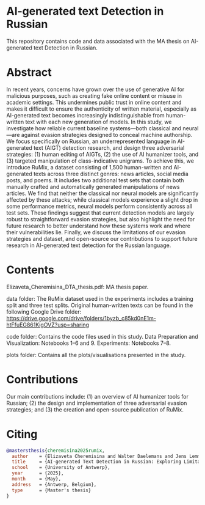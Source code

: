 # AI-generated text Detection in Russian
This repository contains code and data associated with the MA thesis on AI-generated text Detection in Russian. 

# Abstract
In recent years, concerns have grown over the use of generative AI for malicious purposes, such as creating fake online content or misuse in academic settings. This undermines public trust in online content and makes it difficult to ensure the authenticity of written material, especially as AI-generated text becomes increasingly indistinguishable from human-written text with each new generation of models. In this study, we investigate how reliable current baseline systems—both classical and neural—are against evasion strategies designed to conceal machine authorship. We focus specifically on Russian, an underrepresented language in AI-generated text (AIGT) detection research, and design three adversarial strategies: (1) human editing of AIGTs, (2) the use of AI humanizer tools, and (3) targeted manipulation of class-indicative unigrams. To achieve this, we introduce RuMix, a dataset consisting of 1,500 human-written and AI-generated texts across three distinct genres: news articles, social media posts, and poems. It includes two additional test sets that contain both manually crafted and automatically generated manipulations of news articles. We find that neither the classical nor neural models are significantly affected by these attacks; while classical models experience a slight drop in some performance metrics, neural models perform consistently across all test sets. These findings suggest that current detection models are largely robust to straightforward evasion strategies, but also highlight the need for future research to better understand how these systems work and where their vulnerabilities lie. Finally, we discuss the limitations of our evasion strategies and dataset, and open-source our contributions to support future research in AI-generated text detection for the Russian language.

# Contents
Elizaveta_Cheremisina_DTA_thesis.pdf: MA thesis paper.

data folder:
The RuMix dataset used in the experiments includes a training split and three test splits.
Original human-written texts can be found in the following Google Drive folder: https://drive.google.com/drive/folders/1byzb_c85kd0nE1m-htFfuEG861KigOVZ?usp=sharing

code folder:
Contains the code files used in this study.
Data Preparation and Visualization: Notebooks 1–6 and 9.
Experiments: Notebooks 7–8.

plots folder: Contains all the plots/visualisations presented in the study.
# Contributions
Our main contributions include: (1) an overview of AI humanizer tools for Russian; (2) the design and implementation of three adversarial evasion strategies; and (3) the creation and open-source publication of RuMix.

# Citing

```bibtex
@mastersthesis{cheremisina2025rumix,
  author    = {Elizaveta Cheremisina and Walter Daelemans and Jens Lemmens},
  title     = {AI-generated Text Detection in Russian: Exploring Limitations of Evasion Strategies},
  school    = {University of Antwerp},
  year      = {2025},
  month     = {May},
  address   = {Antwerp, Belgium},
  type      = {Master's thesis}
}
